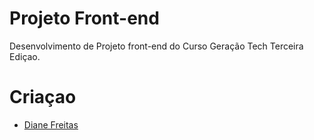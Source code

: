 # Projeto Front-end
Desenvolvimento de Projeto front-end do Curso Geração Tech Terceira Ediçao.


 # Criaçao
- [Diane Freitas](https://github.com/Diane-Freitas)